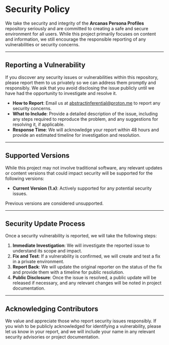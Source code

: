 # Security Policy

We take the security and integrity of the **Arcanas Persona Profiles** repository seriously and are committed to creating a safe and secure environment for all users. While this project primarily focuses on content and information, we still encourage the responsible reporting of any vulnerabilities or security concerns.

---

## Reporting a Vulnerability

If you discover any security issues or vulnerabilities within this repository, please report them to us privately so we can address them promptly and responsibly. We ask that you avoid disclosing the issue publicly until we have had the opportunity to investigate and resolve it.

- **How to Report**: Email us at [abstractinferential@proton.me](mailto:abstractinferential@proton.me) to report any security concerns.
- **What to Include**: Provide a detailed description of the issue, including any steps required to reproduce the problem, and any suggestions for resolving it, if applicable.
- **Response Time**: We will acknowledge your report within 48 hours and provide an estimated timeline for investigation and resolution.

---

## Supported Versions

While this project may not involve traditional software, any relevant updates or content versions that could impact security will be supported for the following versions:

- **Current Version (1.x)**: Actively supported for any potential security issues.

Previous versions are considered unsupported.

---

## Security Update Process

Once a security vulnerability is reported, we will take the following steps:

1. **Immediate Investigation**: We will investigate the reported issue to understand its scope and impact.
2. **Fix and Test**: If a vulnerability is confirmed, we will create and test a fix in a private environment.
3. **Report Back**: We will update the original reporter on the status of the fix and provide them with a timeline for public resolution.
4. **Public Disclosure**: Once the issue is resolved, a public update will be released if necessary, and any relevant changes will be noted in project documentation.

---

## Acknowledging Contributors

We value and appreciate those who report security issues responsibly. If you wish to be publicly acknowledged for identifying a vulnerability, please let us know in your report, and we will include your name in any relevant security advisories or project documentation.

